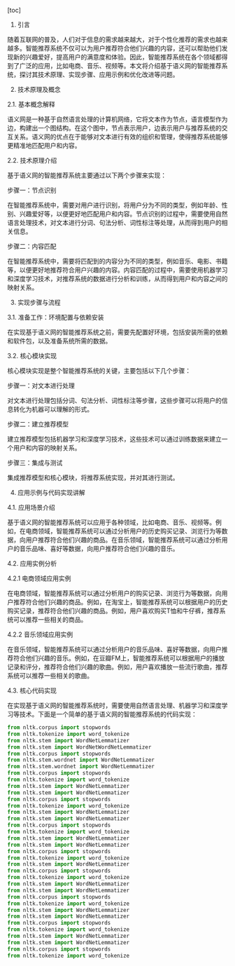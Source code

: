 
[toc]                    
                
                
1. 引言

随着互联网的普及，人们对于信息的需求越来越大，对于个性化推荐的需求也越来越多。智能推荐系统不仅可以为用户推荐符合他们兴趣的内容，还可以帮助他们发现新的兴趣爱好，提高用户的满意度和体验。因此，智能推荐系统在各个领域都得到了广泛的应用，比如电商、音乐、视频等。本文将介绍基于语义网的智能推荐系统，探讨其技术原理、实现步骤、应用示例和优化改进等问题。

2. 技术原理及概念

2.1. 基本概念解释

语义网是一种基于自然语言处理的计算机网络，它将文本作为节点，语言模型作为边，构建出一个图结构。在这个图中，节点表示用户，边表示用户与推荐系统的交互关系。语义网的优点在于能够对文本进行有效的组织和管理，使得推荐系统能够更精准地匹配用户和内容。

2.2. 技术原理介绍

基于语义网的智能推荐系统主要通过以下两个步骤来实现：

步骤一：节点识别

在智能推荐系统中，需要对用户进行识别，将用户分为不同的类型，例如年龄、性别、兴趣爱好等，以便更好地匹配用户和内容。节点识别的过程中，需要使用自然语言处理技术，对文本进行分词、句法分析、词性标注等处理，从而得到用户的相关信息。

步骤二：内容匹配

在智能推荐系统中，需要将匹配到的内容分为不同的类型，例如音乐、电影、书籍等，以便更好地推荐符合用户兴趣的内容。内容匹配的过程中，需要使用机器学习和深度学习技术，对推荐系统的数据进行分析和训练，从而得到用户和内容之间的映射关系。

3. 实现步骤与流程

3.1. 准备工作：环境配置与依赖安装

在实现基于语义网的智能推荐系统之前，需要先配置好环境，包括安装所需的依赖和软件包，以及准备系统所需的数据。

3.2. 核心模块实现

核心模块实现是整个智能推荐系统的关键，主要包括以下几个步骤：

步骤一：对文本进行处理

对文本进行处理包括分词、句法分析、词性标注等步骤，这些步骤可以将用户的信息转化为机器可以理解的形式。

步骤二：建立推荐模型

建立推荐模型包括机器学习和深度学习技术，这些技术可以通过训练数据来建立一个用户和内容的映射关系。

步骤三：集成与测试

集成推荐模型和核心模块，将推荐系统实现，并对其进行测试。

4. 应用示例与代码实现讲解

4.1. 应用场景介绍

基于语义网的智能推荐系统可以应用于各种领域，比如电商、音乐、视频等。例如，在电商领域，智能推荐系统可以通过分析用户的历史购买记录、浏览行为等数据，向用户推荐符合他们兴趣的商品。在音乐领域，智能推荐系统可以通过分析用户的音乐品味、喜好等数据，向用户推荐符合他们兴趣的音乐。

4.2. 应用实例分析

4.2.1 电商领域应用实例

在电商领域，智能推荐系统可以通过分析用户的购买记录、浏览行为等数据，向用户推荐符合他们兴趣的商品。例如，在淘宝上，智能推荐系统可以根据用户的历史购买记录，推荐符合他们兴趣的商品。例如，用户喜欢购买T恤和牛仔裤，推荐系统可以推荐一些相关的商品。

4.2.2 音乐领域应用实例

在音乐领域，智能推荐系统可以通过分析用户的音乐品味、喜好等数据，向用户推荐符合他们兴趣的音乐。例如，在豆瓣FM上，智能推荐系统可以根据用户的播放记录和评分，推荐符合他们兴趣的歌曲。例如，用户喜欢播放一些流行歌曲，推荐系统可以推荐一些相关的歌曲。

4.3. 核心代码实现

在实现基于语义网的智能推荐系统时，需要使用自然语言处理、机器学习和深度学习等技术。下面是一个简单的基于语义网的智能推荐系统的代码实现：

```python
from nltk.corpus import stopwords
from nltk.tokenize import word_tokenize
from nltk.stem import WordNetLemmatizer
from nltk.stem import WordNetWordNetLemmatizer
from nltk.corpus import stopwords
from nltk.stem.wordnet import WordNetLemmatizer
from nltk.stem.wordnet import WordNetLemmatizer
from nltk.corpus import stopwords
from nltk.tokenize import word_tokenize
from nltk.stem import WordNetLemmatizer
from nltk.stem import WordNetLemmatizer
from nltk.corpus import stopwords
from nltk.tokenize import word_tokenize
from nltk.stem import WordNetLemmatizer
from nltk.stem import WordNetLemmatizer
from nltk.corpus import stopwords
from nltk.tokenize import word_tokenize
from nltk.stem import WordNetLemmatizer
from nltk.stem import WordNetLemmatizer
from nltk.corpus import stopwords
from nltk.tokenize import word_tokenize
from nltk.stem import WordNetLemmatizer
from nltk.corpus import stopwords
from nltk.tokenize import word_tokenize
from nltk.stem import WordNetLemmatizer
from nltk.stem import WordNetLemmatizer
from nltk.corpus import stopwords
from nltk.tokenize import word_tokenize
from nltk.stem import WordNetLemmatizer
from nltk.stem import WordNetLemmatizer
from nltk.corpus import stopwords
from nltk.tokenize import word_tokenize
from nltk.stem import WordNetLemmatizer
from nltk.stem import WordNetLemmatizer
from nltk.corpus import stopwords
from nltk.tokenize import word_tokenize
```

